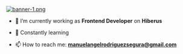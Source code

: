 [![banner-1.png](https://i.postimg.cc/j5QRSZ8n/banner-1.png)](https://postimg.cc/bDJ76Hfq)

- 🔭 I’m currently working as **Frontend Developer** on **Hiberus**

- 🌱 Constantly learning

- 📫 How to reach me: **manuelangelrodriguezsegura@gmail.com**
